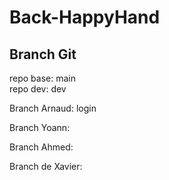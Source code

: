 # Back-HappyHand

## Branch Git
repo base: main</br>
repo dev: dev</br>

Branch Arnaud:
login</br>

Branch Yoann: </br>

Branch Ahmed:</br>

Branch de Xavier: </br>